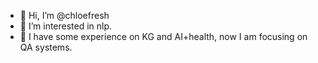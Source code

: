 - 👋 Hi, I’m @chloefresh
- 👀 I’m interested in nlp.
- 🌱 I have some experience on KG and AI+health, now I am focusing on QA systems.

<!---
chloefresh/chloefresh is a ✨ special ✨ repository because its `README.md` (this file) appears on your GitHub profile.
You can click the Preview link to take a look at your changes.
--->
